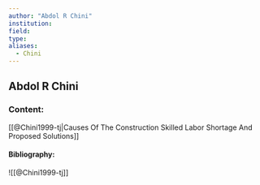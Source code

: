 ```yaml
---
author: "Abdol R Chini"
institution:
field:
type:
aliases:
  - Chini
---
```


## Abdol R Chini

### Content:
[[@Chini1999-tj|Causes Of The Construction Skilled Labor Shortage And Proposed Solutions]]

#### Bibliography:

![[@Chini1999-tj]]